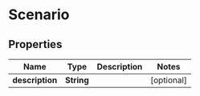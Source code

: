 

# Scenario


## Properties

| Name | Type | Description | Notes |
|------------ | ------------- | ------------- | -------------|
|**description** | **String** |  |  [optional] |



